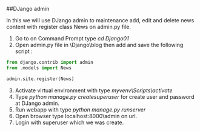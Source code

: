 ##DJango admin 

In this we will use DJango admin to maintenance add, edit and delete news content
with register class News on admin.py file.

1. Go to on Command Prompt type _cd Django01_
2. Open admin.py file in \Django\blog then add and save the following script :
```python
from django.contrib import admin
from .models import News

admin.site.register(News)
``` 
3. Activate virtual environment with type _myvenv\Scripts\activate_
4. Type _python manage.py createsuperuser_ for create user and password at DJango admin.
5. Run webapp with type _python manage.py runserver_
6. Open browser type localhost:8000\admin on url.
7. Login with superuser which we was create.
